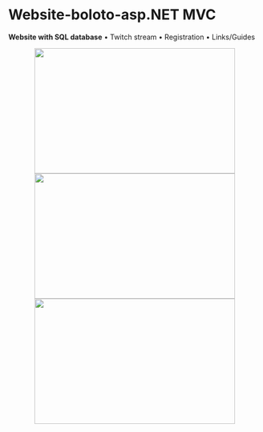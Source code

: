 # Website-boloto-asp.NET MVC
**Website with SQL database**
• Twitch stream
• Registration
• Links/Guides


<p align="center">
   <img width="400" height="250" src="https://user-images.githubusercontent.com/17459523/210518821-65c39ddb-8353-4fa2-9127-22d15ff66996.png">
  
   <img width="400" height="250" src="https://user-images.githubusercontent.com/17459523/210523074-8164e56c-86e2-4e86-97ab-d365666f8707.png">
  
   <img width="400" height="250" src="https://user-images.githubusercontent.com/17459523/210523425-58e84f74-f435-4650-83ad-c914fa795e66.png">

</p>
